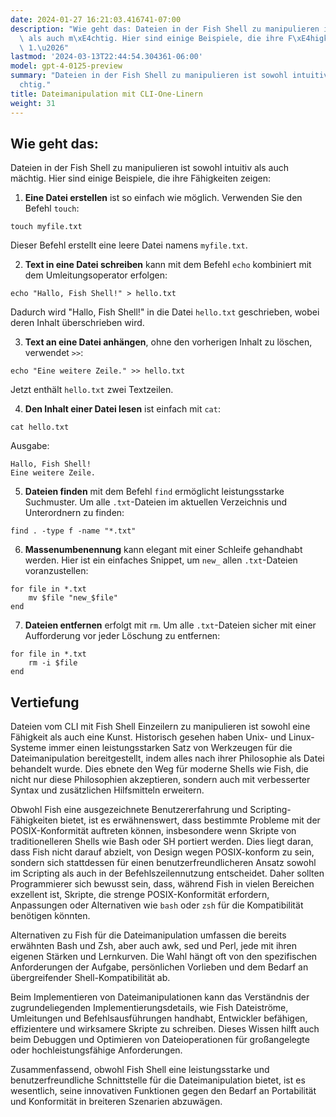 ```yaml
---
date: 2024-01-27 16:21:03.416741-07:00
description: "Wie geht das: Dateien in der Fish Shell zu manipulieren ist sowohl intuitiv\
  \ als auch m\xE4chtig. Hier sind einige Beispiele, die ihre F\xE4higkeiten zeigen:\
  \ 1.\u2026"
lastmod: '2024-03-13T22:44:54.304361-06:00'
model: gpt-4-0125-preview
summary: "Dateien in der Fish Shell zu manipulieren ist sowohl intuitiv als auch m\xE4\
  chtig."
title: Dateimanipulation mit CLI-One-Linern
weight: 31
---
```


## Wie geht das:
Dateien in der Fish Shell zu manipulieren ist sowohl intuitiv als auch mächtig. Hier sind einige Beispiele, die ihre Fähigkeiten zeigen:

1. **Eine Datei erstellen** ist so einfach wie möglich. Verwenden Sie den Befehl `touch`:

```Fish Shell
touch myfile.txt
```

Dieser Befehl erstellt eine leere Datei namens `myfile.txt`.

2. **Text in eine Datei schreiben** kann mit dem Befehl `echo` kombiniert mit dem Umleitungsoperator erfolgen:

```Fish Shell
echo "Hallo, Fish Shell!" > hello.txt
```

Dadurch wird "Hallo, Fish Shell!" in die Datei `hello.txt` geschrieben, wobei deren Inhalt überschrieben wird.

3. **Text an eine Datei anhängen**, ohne den vorherigen Inhalt zu löschen, verwendet `>>`:

```Fish Shell
echo "Eine weitere Zeile." >> hello.txt
```

Jetzt enthält `hello.txt` zwei Textzeilen.

4. **Den Inhalt einer Datei lesen** ist einfach mit `cat`:

```Fish Shell
cat hello.txt
```

Ausgabe:
```
Hallo, Fish Shell!
Eine weitere Zeile.
```

5. **Dateien finden** mit dem Befehl `find` ermöglicht leistungsstarke Suchmuster. Um alle `.txt`-Dateien im aktuellen Verzeichnis und Unterordnern zu finden:

```Fish Shell
find . -type f -name "*.txt"
```

6. **Massenumbenennung** kann elegant mit einer Schleife gehandhabt werden. Hier ist ein einfaches Snippet, um `new_` allen `.txt`-Dateien voranzustellen:

```Fish Shell
for file in *.txt
    mv $file "new_$file"
end
```

7. **Dateien entfernen** erfolgt mit `rm`. Um alle `.txt`-Dateien sicher mit einer Aufforderung vor jeder Löschung zu entfernen:

```Fish Shell
for file in *.txt
    rm -i $file
end
```

## Vertiefung
Dateien vom CLI mit Fish Shell Einzeilern zu manipulieren ist sowohl eine Fähigkeit als auch eine Kunst. Historisch gesehen haben Unix- und Linux-Systeme immer einen leistungsstarken Satz von Werkzeugen für die Dateimanipulation bereitgestellt, indem alles nach ihrer Philosophie als Datei behandelt wurde. Dies ebnete den Weg für moderne Shells wie Fish, die nicht nur diese Philosophien akzeptieren, sondern auch mit verbesserter Syntax und zusätzlichen Hilfsmitteln erweitern.

Obwohl Fish eine ausgezeichnete Benutzererfahrung und Scripting-Fähigkeiten bietet, ist es erwähnenswert, dass bestimmte Probleme mit der POSIX-Konformität auftreten können, insbesondere wenn Skripte von traditionelleren Shells wie Bash oder SH portiert werden. Dies liegt daran, dass Fish nicht darauf abzielt, von Design wegen POSIX-konform zu sein, sondern sich stattdessen für einen benutzerfreundlicheren Ansatz sowohl im Scripting als auch in der Befehlszeilennutzung entscheidet. Daher sollten Programmierer sich bewusst sein, dass, während Fish in vielen Bereichen exzellent ist, Skripte, die strenge POSIX-Konformität erfordern, Anpassungen oder Alternativen wie `bash` oder `zsh` für die Kompatibilität benötigen könnten.

Alternativen zu Fish für die Dateimanipulation umfassen die bereits erwähnten Bash und Zsh, aber auch awk, sed und Perl, jede mit ihren eigenen Stärken und Lernkurven. Die Wahl hängt oft von den spezifischen Anforderungen der Aufgabe, persönlichen Vorlieben und dem Bedarf an übergreifender Shell-Kompatibilität ab.

Beim Implementieren von Dateimanipulationen kann das Verständnis der zugrundeliegenden Implementierungsdetails, wie Fish Dateiströme, Umleitungen und Befehlsausführungen handhabt, Entwickler befähigen, effizientere und wirksamere Skripte zu schreiben. Dieses Wissen hilft auch beim Debuggen und Optimieren von Dateioperationen für großangelegte oder hochleistungsfähige Anforderungen.

Zusammenfassend, obwohl Fish Shell eine leistungsstarke und benutzerfreundliche Schnittstelle für die Dateimanipulation bietet, ist es wesentlich, seine innovativen Funktionen gegen den Bedarf an Portabilität und Konformität in breiteren Szenarien abzuwägen.
